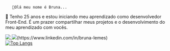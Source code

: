        👋Olá meu nome é Bruna...
🌱 Tenho 25 anos e estou iniciando meu aprendizado como desenvolvedor Front-End.
 É um prazer compartilhar meus projetos e o desenvolvimento do meu aprendizado com vocês.

<a href="mailto:brunalemes2503@gmail.com">
<img src="https://img.shields.io/badge/Gmail-D14836?style=for-the-badge&logo=gmail&logoColor=white"/>
</a>
<img src="https://img.shields.io/badge/LinkedIn-0077B5?style=for-the-badge&logo=linkedin&logoColor=white">(https://www.linkedin.com/in/bruna-lemes)
<div style="width: 200px;">
<a href="https://github.com/Metisza/github-readme-stats">
  <img src="https://github-readme-stats.vercel.app/api/top-langs/?username=Metisza&langs_count=8" alt="Top Langs" />
</a>
</div>